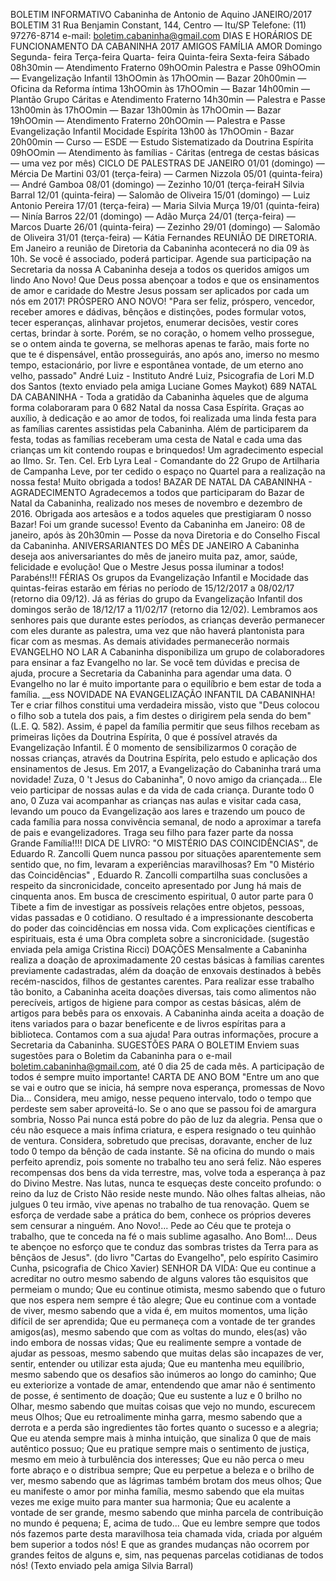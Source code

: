 BOLETIM INFORMATIVO 
Cabaninha de Antonio de Aquino 
JANEIRO/2017 
BOLETIM 31 
Rua Benjamin Constant, 144, Centro — Itu/SP 
Telefone: (11) 97276-8714 
e-mail: boletim.cabaninha@gmail.com 
DIAS E HORÁRIOS DE FUNCIONAMENTO DA CABANINHA 
2017 
AMIGOS FAMÍLIA 
AMOR 
Domingo 
Segunda- 
feira 
Terça-feira 
Quarta- 
feira 
Quinta-feira 
Sexta-feira 
Sábado 
08h30min — Atendimento Fraterno 
09hOOmin Palestra e Passe 
09hOOmin — Evangelização Infantil 
13hOOmin às 17hOOmin — Bazar 
20h00min — Oficina da Reforma íntima 
13hOOmin às 17hOOmin — Bazar 
14h00min — Plantão Grupo Cáritas 
e Atendimento Fraterno 
14h30min — Palestra e Passe 
13h00min às 17hOOmin — Bazar 
13h00min às 17hOOmin — Bazar 
19hOOmin — Atendimento Fraterno 
20hOOmin — Palestra e Passe 
Evangelização Infantil 
Mocidade Espírita 
13h00 às 17hOOmin - Bazar 
20h00min — Curso — ESDE — Estudo Sistematizado 
da Doutrina Espírita 
09hOOmin — Atendimento às famílias - Cáritas 
(entrega de cestas básicas — uma vez por mês) 
CICLO DE PALESTRAS DE JANEIRO 
01/01 (domingo) — Mércia De Martini 
03/01 (terça-feira) — Carmen Nizzola 
05/01 (quinta-feira)— André Gamboa 
08/01 (domingo) — Zezinho 
10/01 (terça-feiraH Silvia Barral 
12/01 (quinta-feira) — Salomão de Oliveira 
15/01 (domingo) — Luiz Antonio Pereira 
17/01 (terça-feira) — Maria Silvia Murça 
19/01 (quinta-feira) — Ninía Barros 
22/01 (domingo) — Adão Murça 
24/01 (terça-feira) — Marcos Duarte 
26/01 (quinta-feira) — Zezinho 
29/01 (domingo) — Salomão de Oliveira 
31/01 (terça-feira) — Kátia Fernandes 
REUNIÃO DE DIRETORIA. Em Janeiro a reunião de Diretoria da 
Cabaninha acontecerá no dia 09 às 10h. Se você é associado, 
poderá participar. Agende sua participação na Secretaria da nossa 
A Cabaninha deseja a todos os queridos amigos um lindo Ano Novo! 
Que Deus possa abençoar a todos e que os ensinamentos de amor e 
caridade do Mestre Jesus possam ser aplicados por cada um nós em 
2017! 
PRÓSPERO ANO NOVO! 
"Para ser feliz, próspero, vencedor, receber amores e dádivas, 
bênçãos e distinções, podes formular votos, tecer esperanças, 
alinhavar projetos, enumerar decisões, vestir cores certas, brindar à 
sorte. Porém, se no coração, o homem velho prossegue, se o ontem 
ainda te governa, se melhoras apenas te farão, mais forte no que te é 
dispensável, então prosseguirás, ano após ano, imerso no mesmo 
tempo, estacionário, por livre e espontânea vontade, de um eterno 
ano velho, passado" 
André Luiz - Instituto André Luiz, Psicografia de Lori M.D dos Santos 
(texto enviado pela amiga Luciane Gomes Maykot) 
689 NATAL DA CABANINHA - 
Toda a gratidão da Cabaninha àqueles que de alguma forma 
colaboraram para 0 682 Natal da nossa Casa Espírita. Graças ao auxílio, 
à dedicação e ao amor de todos, foi realizada uma linda festa para as 
famílias carentes assistidas pela Cabaninha. Além de participarem da 
festa, todas as famílias receberam uma cesta de Natal e cada uma das 
crianças um kit contendo roupas e brinquedos! 
Um agradecimento especial ao Ilmo. Sr. Ten. Cel. Erb Lyra Leal - 
Comandante do 22 Grupo de Artilharia de Campanha Leve, por ter 
cedido o espaço no Quartel para a realização na nossa festa! 
Muito obrigada a todos! 
BAZAR DE NATAL DA CABANINHA - AGRADECIMENTO 
Agradecemos a todos que participaram do Bazar de Natal da 
Cabaninha, realizado nos meses de novembro e dezembro de 2016. 
Obrigada aos artesãos e a todos aqueles que prestigiaram 0 nosso 
Bazar! Foi um grande sucesso! 
Evento da Cabaninha em Janeiro: 
08 de janeiro, após às 20h30min — Posse da nova Diretoria e do 
Conselho Fiscal da Cabaninha. 
ANIVERSARIANTES DO MÊS DE JANEIRO 
A Cabaninha deseja aos aniversariantes do mês de janeiro muita paz, 
amor, saúde, felicidade e evolução! Que o Mestre Jesus possa iluminar 
a todos! Parabéns!!! 
FÉRIAS 
Os grupos da Evangelização Infantil e Mocidade das quintas-feiras 
estarão em férias no período de 15/12/2017 a 08/02/17 (retorno dia 
09/12). Já as férias do grupo da Evangelização Infantil dos domingos 
serão de 18/12/17 a 11/02/17 (retorno dia 12/02). Lembramos aos 
senhores pais que durante estes períodos, as crianças deverão 
permanecer com eles durante as palestra, uma vez que não haverá 
plantonista para ficar com as mesmas. 
As demais atividades permanecerão normais 
EVANGELHO NO LAR 
A Cabaninha disponibiliza um grupo de colaboradores para ensinar a 
faz Evangelho no lar. Se você tem dúvidas e precisa de ajuda, procure a 
Secretaria da Cabaninha para agendar uma data. O Evangelho no lar é 
muito importante para o equilíbrio e bem estar de toda a família. 
__ess 
NOVIDADE NA EVANGELIZAÇÃO INFANTIL DA CABANINHA! 
Ter e criar filhos constitui uma verdadeira missão, visto que "Deus 
colocou o filho sob a tutela dos pais, a fim destes o dirigirem pela 
senda do bem" (L.E. Q. 582). Assim, é papel da família permitir que 
seus filhos recebam as primeiras lições da Doutrina Espírita, 0 que 
é possível através da Evangelização Infantil. É 0 momento de 
sensibilizarmos 0 coração de nossas crianças, através da Doutrina 
Espírita, pelo estudo e aplicação dos ensinamentos de Jesus. 
Em 2017, a Evangelização do Cabaninha trará uma novidade! Zuza, 
0 't Jesus do Cabaninha", 0 novo amigo da criançada... Ele veio 
participar de nossas aulas e da vida de cada criança. Durante todo 
0 ano, 0 Zuza vai acompanhar as crianças nas aulas e visitar cada 
casa, levando um pouco da Evangelização aos lares e trazendo um 
pouco de cada família para nossa convivência semanal, de nodo a 
aproximar a tarefa de pais e evangelizadores. 
Traga seu filho para fazer parte da nossa Grande Família!!!! 
DICA DE LIVRO: 
"O MISTÉRIO DAS COINCIDÊNCIAS", de Eduardo R. Zancolli 
Quem nunca passou por situações aparentemente sem sentido 
que, no fim, levaram a experiências maravilhosas? Em "0 Mistério 
das Coincidências" , 
Eduardo R. Zancolli compartilha suas 
conclusões a respeito da sincronicidade, conceito apresentado por 
Jung há mais de cinquenta anos. Em busca de crescimento 
espiritual, 0 autor parte para 0 Tibete a fim de investigar as 
possíveis relações entre objetos, pessoas, vidas passadas e 0 
cotidiano. O resultado é a impressionante descoberta do poder 
das coincidências em nossa vida. Com explicações científicas e 
espirituais, esta é uma Obra completa sobre a sincronicidade. 
(sugestão enviada pela amiga Cristina Ricci) 
DOAÇÕES 
Mensalmente a Cabaninha realiza a doação de aproximadamente 
20 cestas básicas à famílias carentes previamente cadastradas, 
além da doação de enxovais destinados à bebês recém-nascidos, 
filhos de gestantes carentes. 
Para realizar esse trabalho tão bonito, a Cabaninha aceita doações 
diversas, tais como alimentos não perecíveis, artigos de higiene 
para compor as cestas básicas, além de artigos para bebês para os 
enxovais. 
A Cabaninha ainda aceita a doação de itens variados para o bazar 
beneficente e de livros espíritas para a biblioteca. 
Contamos com a sua ajuda! Para outras informações, procure a 
Secretaria da Cabaninha. 
SUGESTÕES PARA O BOLETIM 
Enviem suas sugestões para o Boletim da Cabaninha para o e-mail 
boletim.cabaninha@gmail.com, até 0 dia 25 de cada mês. A 
participação de todos é sempre muito importante! 
CARTA DE ANO BOM 
"Entre um ano que se vai e outro que se inicia, há sempre nova 
esperança, promessas de Novo Dia... 
Considera, meu amigo, nesse pequeno intervalo, todo o tempo que 
perdeste sem saber aproveitá-lo. 
Se o ano que se passou foi de amargura sombria, Nosso Pai nunca está 
pobre do pão de luz da alegria. 
Pensa que o céu não esquece a mais ínfima criatura, e espera resignado o 
teu quinhão de ventura. 
Considera, sobretudo que precisas, doravante, encher de luz todo 0 
tempo da bênção de cada instante. 
Sê na oficina do mundo o mais perfeito aprendiz, pois somente no 
trabalho teu ano será feliz. 
Não esperes recompensas dos bens da vida terrestre, mas, volve toda a 
esperança à paz do Divino Mestre. 
Nas lutas, nunca te esqueças deste conceito profundo: o reino da luz de 
Cristo Não reside neste mundo. 
Não olhes faltas alheias, não julgues 0 teu irmão, vive apenas no trabalho 
de tua renovação. 
Quem se esforça de verdade sabe a prática do bem, conhece os próprios 
deveres sem censurar a ninguém. 
Ano Novo!... Pede ao Céu que te proteja o trabalho, que te conceda na fé 
o mais sublime agasalho. 
Ano Bom!... Deus te abençoe no esforço que te conduz das sombras 
tristes da Terra para as bênçãos de Jesus". 
(do livro "Cartas do Evangelho", pelo espírito Casimiro Cunha, 
psicografia de Chico Xavier) 
SENHOR DA VIDA: 
Que eu continue a acreditar no outro mesmo sabendo de alguns 
valores tão esquisitos que permeiam o mundo; 
Que eu continue otimista, mesmo sabendo que o futuro que nos espera 
nem sempre é tão alegre; 
Que eu continue com a vontade de viver, mesmo sabendo que a vida é, 
em muitos momentos, uma lição difícil de ser aprendida; 
Que eu permaneça com a vontade de ter grandes amigos(as), mesmo 
sabendo que com as voltas do mundo, eles(as) vão indo embora de 
nossas vidas; 
Que eu realimente sempre a vontade de ajudar as pessoas, mesmo 
sabendo que muitas delas são incapazes de ver, sentir, entender ou 
utilizar esta ajuda; 
Que eu mantenha meu equilíbrio, mesmo sabendo que os desafios são 
inúmeros ao longo do caminho; 
Que eu exteriorize a vontade de amar, entendendo que amar não é 
sentimento de posse, é sentimento de doação; 
Que eu sustente a luz e 0 brilho no Olhar, mesmo sabendo que muitas 
coisas que vejo no mundo, escurecem meus Olhos; 
Que eu retroalimente minha garra, mesmo sabendo que a derrota e a 
perda são ingredientes tão fortes quanto o sucesso e a alegria; 
Que eu atenda sempre mais à minha intuição, que sinaliza 0 que de 
mais autêntico possuo; 
Que eu pratique sempre mais o sentimento de justiça, mesmo em meio 
à turbulência dos interesses; 
Que eu não perca o meu forte abraço e o distribua sempre; 
Que eu perpetue a beleza e o brilho de ver, mesmo sabendo que as 
lágrimas também brotam dos meus olhos; 
Que eu manifeste o amor por minha família, mesmo sabendo que ela 
muitas vezes me exige muito para manter sua harmonia; 
Que eu acalente a vontade de ser grande, mesmo sabendo que minha 
parcela de contribuição no mundo é pequena; 
E, acima de tudo... 
Que eu lembre sempre que todos nós fazemos parte desta maravilhosa 
teia chamada vida, criada por alguém bem superior a todos nós! E que 
as grandes mudanças não ocorrem por grandes feitos de alguns e, sim, 
nas pequenas parcelas cotidianas de todos nós! 
(Texto enviado pela amiga Silvia Barral) 